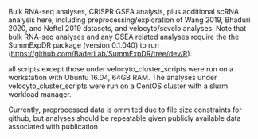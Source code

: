 Bulk RNA-seq analyses, CRISPR GSEA analysis, plus additional scRNA analysis here, including preprocessing/exploration of Wang 2019, Bhaduri 2020, and Neftel 2019 datasets, and velocyto/scvelo analyses.
Note that bulk RNA-seq analyses and any GSEA related analyses require the the SummExpDR package (version 0.1.040) to run (https://github.com/BaderLab/SummExpDR/tree/dev/R).

all scripts except those under velocyto_cluster_scripts were run on a workstation with Ubuntu 16.04, 64GB RAM. The analyses under velocyto_cluster_scripts were run on a CentOS cluster with a slurm workload manager.

Currently, preprocessed data is ommited due to file size constraints for github, but analyses should be repeatable given publicly available data associated with publication
